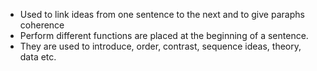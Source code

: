 - Used to link ideas from one sentence to the next and to give paraphs coherence
- Perform different functions are placed at the beginning of a  sentence.
- They are used to introduce, order, contrast, sequence ideas, theory, data etc.